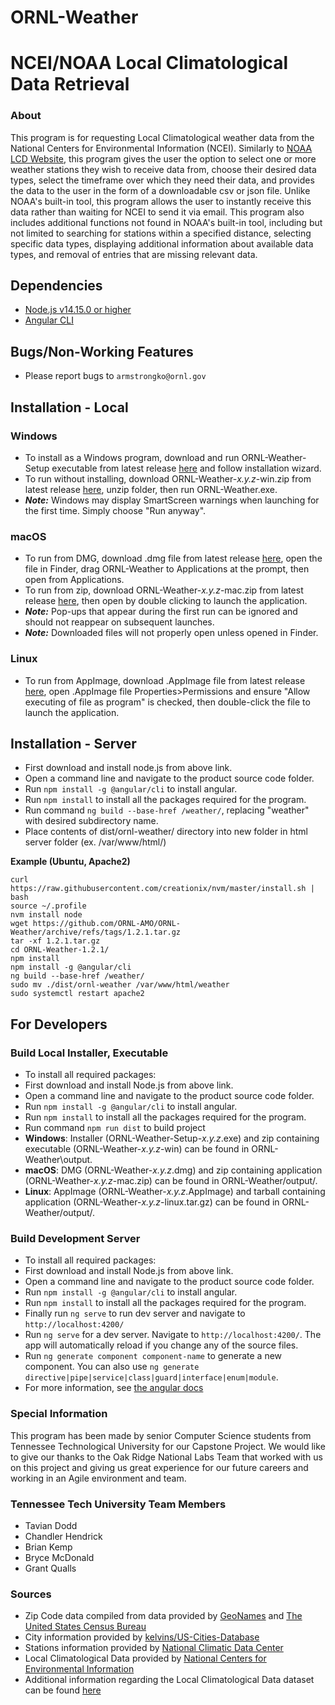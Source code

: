 # ORNL-Weather


# NCEI/NOAA Local Climatological Data Retrieval
### About

This program is for requesting Local Climatological weather data from the National Centers for Environmental Information (NCEI). Similarly to [NOAA LCD Website](https://www.ncdc.noaa.gov/cdo-web/datatools/lcd), this program gives the user the option to select one or more weather stations they wish to receive data from, choose their desired data types, select the timeframe over which they need their data, and provides the data to the user in the form of a downloadable csv or json file. Unlike NOAA's built-in tool, this program allows the user to instantly receive this data rather than waiting for NCEI to send it via email. This program also includes additional functions not found in NOAA's built-in tool, including but not limited to searching for stations within a specified distance, selecting specific data types, displaying additional information about available data types, and removal of entries that are missing relevant data.


## Dependencies
- [Node.js v14.15.0 or higher](https://nodejs.org/en/)
- [Angular CLI](https://github.com/angular/angular-cli)

## Bugs/Non-Working Features
- Please report bugs to `armstrongko@ornl.gov`

## Installation - Local
### Windows
- To install as a Windows program, download and run ORNL-Weather-Setup executable from latest release [here](https://github.com/ORNL-AMO/ORNL-Weather/releases/) and follow installation wizard.
- To run without installing, download ORNL-Weather-*x.y.z*-win.zip from latest release [here](https://github.com/ORNL-AMO/ORNL-Weather/releases/), unzip folder, then run ORNL-Weather.exe.
- ***Note:*** Windows may display SmartScreen warnings when launching for the first time. Simply choose "Run anyway".
### macOS
- To run from DMG, download .dmg file from latest release [here](https://github.com/ORNL-AMO/ORNL-Weather/releases/), open the file in Finder, drag ORNL-Weather to Applications at the prompt, then open from Applications.
- To run from zip, download ORNL-Weather-*x.y.z*-mac.zip from latest release [here](https://github.com/ORNL-AMO/ORNL-Weather/releases/), then open by double clicking to launch the application.
- ***Note:*** Pop-ups that appear during the first run can be ignored and should not reappear on subsequent launches.
- ***Note:*** Downloaded files will not properly open unless opened in Finder.
### Linux
- To run from AppImage, download .AppImage file from latest release [here](https://github.com/ORNL-AMO/ORNL-Weather/releases/), open .AppImage file Properties>Permissions and ensure "Allow executing of file as program" is checked, then double-click the file to launch the application.

## Installation - Server
- First download and install node.js from above link.
- Open a command line and navigate to the product source code folder.
- Run `npm install -g @angular/cli` to install angular.
- Run `npm install` to install all the packages required for the program.
- Run command `ng build --base-href /weather/`, replacing "weather" with desired subdirectory name.
- Place contents of dist/ornl-weather/ directory into new folder in html server folder (ex. /var/www/html/)

**Example (Ubuntu, Apache2)**
```
curl https://raw.githubusercontent.com/creationix/nvm/master/install.sh | bash
source ~/.profile
nvm install node
wget https://github.com/ORNL-AMO/ORNL-Weather/archive/refs/tags/1.2.1.tar.gz
tar -xf 1.2.1.tar.gz
cd ORNL-Weather-1.2.1/
npm install
npm install -g @angular/cli
ng build --base-href /weather/
sudo mv ./dist/ornl-weather /var/www/html/weather
sudo systemctl restart apache2
```

## For Developers
### Build Local Installer, Executable
- To install all required packages:
- First download and install Node.js from above link.
- Open a command line and navigate to the product source code folder.
- Run `npm install -g @angular/cli` to install angular.
- Run `npm install` to install all the packages required for the program.
- Run command `npm run dist` to build project
- **Windows**: Installer (ORNL-Weather-Setup-*x.y.z*.exe) and zip containing executable (ORNL-Weather-*x.y.z*-win) can be found in ORNL-Weather\output\.
- **macOS**: DMG (ORNL-Weather-*x.y.z*.dmg) and zip containing application (ORNL-Weather-*x.y.z*-mac.zip) can be found in ORNL-Weather/output/.
- **Linux**: AppImage (ORNL-Weather-*x.y.z*.AppImage) and tarball containing application (ORNL-Weather-*x.y.z*-linux.tar.gz) can be found in ORNL-Weather/output/.

### Build Development Server
- To install all required packages:
- First download and install Node.js from above link.
- Open a command line and navigate to the product source code folder.
- Run `npm install -g @angular/cli` to install angular.
- Run `npm install` to install all the packages required for the program.
- Finally run `ng serve` to run dev server and navigate to `http://localhost:4200/`
- Run `ng serve` for a dev server. Navigate to `http://localhost:4200/`. The app will automatically reload if you change any of the source files.
- Run `ng generate component component-name` to generate a new component. You can also use `ng generate directive|pipe|service|class|guard|interface|enum|module`.
- For more information, see [the angular docs](https://docs.angularjs.org/guide/component)


### Special Information
This program has been made by senior Computer Science students from Tennessee Technological University for our Capstone Project. We would like to give our thanks to the Oak Ridge National Labs Team that worked with us on this project and giving us great experience for our future careers and working in an Agile environment and team.

### Tennessee Tech University Team Members
- Tavian Dodd
- Chandler Hendrick
- Brian Kemp
- Bryce McDonald
- Grant Qualls

### Sources
 - Zip Code data compiled from data provided by [GeoNames](https://download.geonames.org/export/zip/) and [The United States Census Bureau](https://www.census.gov/geographies/reference-files/time-series/geo/gazetteer-files.html)
 - City information provided by [kelvins/US-Cities-Database](https://github.com/kelvins/US-Cities-Database)
 - Stations information provided by [National Climatic Data Center](https://www.ncei.noaa.gov/pub/data/noaa/)
 - Local Climatological Data provided by [National Centers for Environmental Information](https://www.ncei.noaa.gov/data/local-climatological-data/)
 - Additional information regarding the Local Climatological Data dataset can be found [here](https://www.ncei.noaa.gov/data/local-climatological-data/doc/LCD_documentation.pdf)
